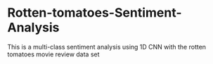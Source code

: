 # Rotten-tomatoes-Sentiment-Analysis
This is a multi-class sentiment analysis using 1D CNN with the rotten tomatoes movie review data set
